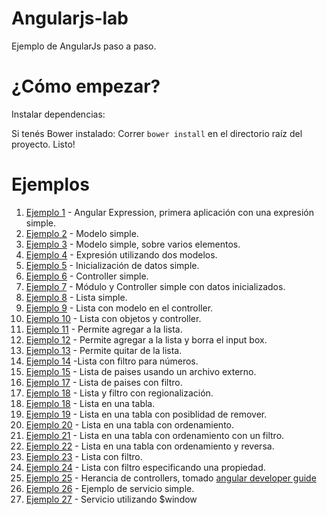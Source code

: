Angularjs-lab
=============

Ejemplo de AngularJs paso a paso.


¿Cómo empezar?
=============

Instalar dependencias:

Si tenés Bower instalado:
Correr `bower install` en el directorio raíz del proyecto.
Listo!

Ejemplos
========

1. [Ejemplo 1](https://github.com/leomicheloni/angularjs-lab/blob/master/examples/ejemplo1) - Angular Expression, primera aplicación con una expresión simple.
2. [Ejemplo 2](https://github.com/leomicheloni/angularjs-lab/blob/master/examples/ejemplo2) - Modelo simple.
3. [Ejemplo 3](https://github.com/leomicheloni/angularjs-lab/blob/master/examples/ejemplo3) - Modelo simple, sobre varios elementos.
4. [Ejemplo 4](https://github.com/leomicheloni/angularjs-lab/blob/master/examples/ejemplo4) - Expresión utilizando dos modelos.
5. [Ejemplo 5](https://github.com/leomicheloni/angularjs-lab/blob/master/examples/ejemplo5) - Inicialización de datos simple.
6. [Ejemplo 6](https://github.com/leomicheloni/angularjs-lab/blob/master/examples/ejemplo6) - Controller simple.
7. [Ejemplo 7](https://github.com/leomicheloni/angularjs-lab/blob/master/examples/ejemplo7) - Módulo y Controller simple con datos inicializados.
8. [Ejemplo 8](https://github.com/leomicheloni/angularjs-lab/blob/master/examples/ejemplo8) - Lista simple.
9. [Ejemplo 9](https://github.com/leomicheloni/angularjs-lab/blob/master/examples/ejemplo9) - Lista con modelo en el controller.
10. [Ejemplo 10](https://github.com/leomicheloni/angularjs-lab/blob/master/examples/ejemplo10) - Lista con objetos y controller.
11. [Ejemplo 11](https://github.com/leomicheloni/angularjs-lab/blob/master/examples/ejemplo11) - Permite agregar a la lista.
12. [Ejemplo 12](https://github.com/leomicheloni/angularjs-lab/blob/master/examples/ejemplo12) - Permite agregar a la lista y borra el input box.
13. [Ejemplo 13](https://github.com/leomicheloni/angularjs-lab/blob/master/examples/ejemplo13) - Permite quitar de la lista.
14. [Ejemplo 14](https://github.com/leomicheloni/angularjs-lab/blob/master/examples/ejemplo14)  -Lista con filtro para números.
15. [Ejemplo 15](https://github.com/leomicheloni/angularjs-lab/blob/master/examples/ejemplo15/) - Lista de paises usando un archivo externo.
17. [Ejemplo 17](https://github.com/leomicheloni/angularjs-lab/blob/master/examples/ejemplo17/) - Lista de paises con filtro.
18. [Ejemplo 18](https://github.com/leomicheloni/angularjs-lab/blob/master/examples/ejemplo18/) - Lista y filtro con regionalización.
18. [Ejemplo 18](https://github.com/leomicheloni/angularjs-lab/blob/master/examples/ejemplo18/) - Lista en una tabla.
19. [Ejemplo 19](https://github.com/leomicheloni/angularjs-lab/blob/master/examples/ejemplo19/) - Lista en una tabla con posiblidad de remover.
20. [Ejemplo 20](https://github.com/leomicheloni/angularjs-lab/blob/master/examples/ejemplo20/) - Lista en una tabla con ordenamiento.
21. [Ejemplo 21](https://github.com/leomicheloni/angularjs-lab/blob/master/examples/ejemplo21/) - Lista en una tabla con ordenamiento con un filtro.
22. [Ejemplo 22](https://github.com/leomicheloni/angularjs-lab/blob/master/examples/ejemplo22/) - Lista en una tabla con ordenamiento y reversa.
23. [Ejemplo 23](https://github.com/leomicheloni/angularjs-lab/blob/master/examples/ejemplo23/) - Lista con filtro.
24. [Ejemplo 24](https://github.com/leomicheloni/angularjs-lab/blob/master/examples/ejemplo24/) - Lista con filtro especificando una propiedad.
25. [Ejemplo 25](https://github.com/leomicheloni/angularjs-lab/blob/master/examples/ejemplo25/) - Herancia de controllers, tomado [angular developer guide](https://docs.angularjs.org/guide/controller)
26. [Ejemplo 26](https://github.com/leomicheloni/angularjs-lab/blob/master/examples/ejemplo26/) - Ejemplo de servicio simple.
27. [Ejemplo 27](https://github.com/leomicheloni/angularjs-lab/blob/master/examples/ejemplo27/) - Servicio utilizando $window
